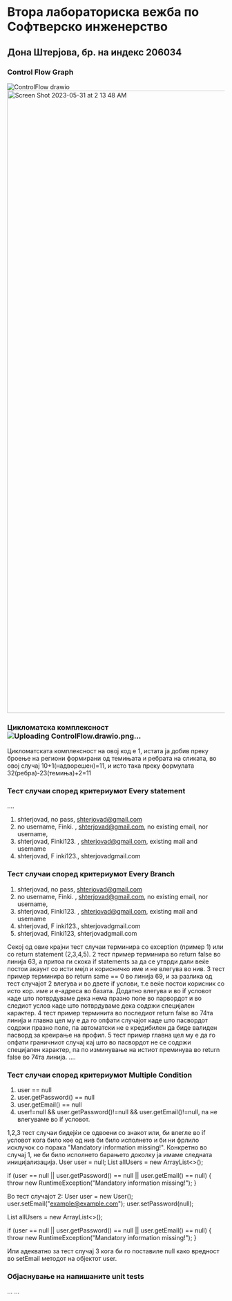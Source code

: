 # Втора лабораториска вежба по Софтверско инженерство

## Дона Штерјова, бр. на индекс 206034


###  Control Flow Graph

![ControlFlow drawio](https://github.com/shterjovad/SI_2023_lab2_206034/assets/56770645/a6745d72-9fa0-49e0-bfec-dd4035998a00)
<img width="1440" alt="Screen Shot 2023-05-31 at 2 13 48 AM" src="https://github.com/shterjovad/SI_2023_lab2_206034/assets/56770645/915da895-78d4-42a5-8b70-b5bae3c20636">



### Цикломатска комплексност![Uploading ControlFlow.drawio.png…]()


Цикломатската комплексност на овој код е 1, истата ја добив преку броење на региони формирани од темињата и ребрата на сликата, во овој случај 10+1(надворешен)=11, и исто така преку формулата 32(ребра)-23(темиња)+2=11


### Тест случаи според критериумот  Every statement 

....

1. shterjovad, no pass, shterjovad@gmail.com
2. no username, Finki. , shterjovad@gmail.com, no existing email, nor username,
3. shterjovad, Finki123. , shterjovad@gmail.com, existing mail and username
4. shterjovad, F inki123., shterjovadgmail.com


### Тест случаи според критериумот Every Branch

1. shterjovad, no pass, shterjovad@gmail.com
2. no username, Finki. , shterjovad@gmail.com, no existing email, nor username,
3. shterjovad, Finki123. , shterjovad@gmail.com, existing mail and username
4. shterjovad, F inki123., shterjovadgmail.com
5. shterjovad, Finki123, shterjovadgmail.com

Секој од овие крајни тест случаи терминира со exception (пример 1) или со return statement (2,3,4,5).
2 тест пример терминира во return false во линија 63, а притоа ги скока if statements за да се утврди дали веќе постои акаунт со исти мејл и корисничко име и не влегува во нив.
3 тест пример терминира во return same == 0 во линија 69, и за разлика од тест случајот 2 влегува и во двете if услови, т.е веќе постои корисник со исто кор. име и е-адреса во базата. Додатно влегува и во if условот каде што потврдуваме дека нема празно поле во парвордот и во следиот услов каде што потврдуваме дека содржи специјален карактер.
4 тест пример терминита во последиот return false во 74та линија и главна цел му е да го опфати случајот каде што пасвордот содржи празно поле, па автоматски не е кредибилен да биде валиден пасворд за креирање на профил.
5 тест пример главна цел му е да го опфати граничниот случај кај што во пасвордот не се содржи специјален карактер, па 
по изминување на истиот преминува во return false во 74та линија.
.... 

### Тест случаи според критериумот Multiple Condition

1. user == null 
2. user.getPassword() == null
3. user.getEmail() == null
4. user!=null && user.getPassword()!=null && user.getEmail()!=null, па не влегуваме во if условот.

1,2,3 тест случаи бидејќи се одвоени со знакот или, би влегле во if условот кога било кое од нив би било исполнето и би ни фрлило исклучок со порака "Mandatory information missing!".
Конкретно во случај 1, не би било исполнето барањето доколку ја имаме следната иницијализација.
User user = null;
List<User> allUsers = new ArrayList<>();

if (user == null || user.getPassword() == null || user.getEmail() == null) {
    throw new RuntimeException("Mandatory information missing!");
}

Во тест случајот 2:
User user = new User();
user.setEmail("example@example.com");
user.setPassword(null);

List<User> allUsers = new ArrayList<>();

if (user == null || user.getPassword() == null || user.getEmail() == null) {
    throw new RuntimeException("Mandatory information missing!");
}
  
Или адекватно за тест случај 3 кога би го поставиле null како вредност во setEmail методот на објектот user.


### Објаснување на напишаните unit tests

...
...
